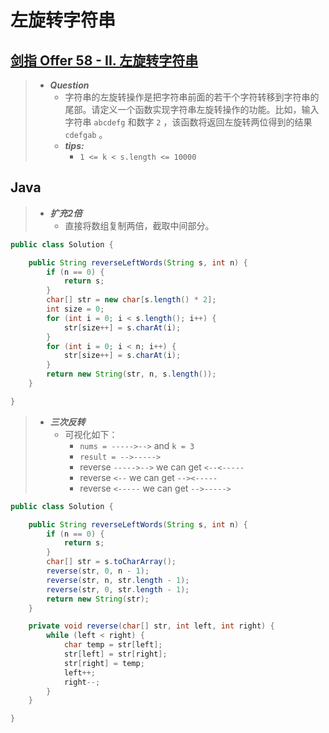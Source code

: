 # 左旋转字符串

## [剑指 Offer 58 - II. 左旋转字符串](https://leetcode.cn/problems/zuo-xuan-zhuan-zi-fu-chuan-lcof/)

> - ***Question***
>   - 字符串的左旋转操作是把字符串前面的若干个字符转移到字符串的尾部。请定义一个函数实现字符串左旋转操作的功能。比如，输入字符串 `abcdefg` 和数字 `2` ，该函数将返回左旋转两位得到的结果 `cdefgab` 。
>   - ***tips:***
>     - `1 <= k < s.length <= 10000`

## Java

> - ***扩充2倍***
>   - 直接将数组复制两倍，截取中间部分。

```java
public class Solution {

    public String reverseLeftWords(String s, int n) {
        if (n == 0) {
            return s;
        }
        char[] str = new char[s.length() * 2];
        int size = 0;
        for (int i = 0; i < s.length(); i++) {
            str[size++] = s.charAt(i);
        }
        for (int i = 0; i < n; i++) {
            str[size++] = s.charAt(i);
        }
        return new String(str, n, s.length());
    }

}
```

> - ***三次反转***
>   - 可视化如下：
>     - `nums = ----->-->` and `k = 3`
>     - `result = -->----->`
>     - reverse `----->-->` we can get `<--<-----`
>     - reverse `<--` we can get `--><-----`
>     - reverse `<-----` we can get `-->----->`

```java
public class Solution {

    public String reverseLeftWords(String s, int n) {
        if (n == 0) {
            return s;
        }
        char[] str = s.toCharArray();
        reverse(str, 0, n - 1);
        reverse(str, n, str.length - 1);
        reverse(str, 0, str.length - 1);
        return new String(str);
    }

    private void reverse(char[] str, int left, int right) {
        while (left < right) {
            char temp = str[left];
            str[left] = str[right];
            str[right] = temp;
            left++;
            right--;
        }
    }

}
```
